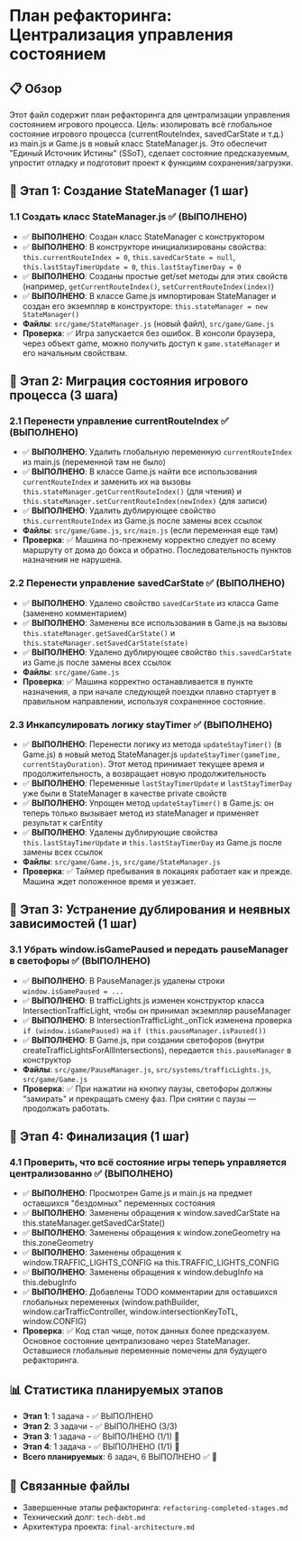 # План рефакторинга: Централизация управления состоянием

## 📋 Обзор
Этот файл содержит план рефакторинга для централизации управления состоянием игрового процесса. Цель: изолировать всё глобальное состояние игрового процесса (currentRouteIndex, savedCarState и т.д.) из main.js и Game.js в новый класс StateManager.js. Это обеспечит "Единый Источник Истины" (SSoT), сделает состояние предсказуемым, упростит отладку и подготовит проект к функциям сохранения/загрузки.

## 🎯 Этап 1: Создание StateManager (1 шаг)

### 1.1 Создать класс StateManager.js ✅ (ВЫПОЛНЕНО)
- ✅ **ВЫПОЛНЕНО**: Создан класс StateManager с конструктором
- ✅ **ВЫПОЛНЕНО**: В конструкторе инициализированы свойства: `this.currentRouteIndex = 0`, `this.savedCarState = null`, `this.lastStayTimerUpdate = 0`, `this.lastStayTimerDay = 0`
- ✅ **ВЫПОЛНЕНО**: Созданы простые get/set методы для этих свойств (например, `getCurrentRouteIndex()`, `setCurrentRouteIndex(index)`)
- ✅ **ВЫПОЛНЕНО**: В классе Game.js импортирован StateManager и создан его экземпляр в конструкторе: `this.stateManager = new StateManager()`
- **Файлы**: `src/game/StateManager.js` (новый файл), `src/game/Game.js`
- **Проверка**: ✅ Игра запускается без ошибок. В консоли браузера, через объект game, можно получить доступ к `game.stateManager` и его начальным свойствам.

## 🎯 Этап 2: Миграция состояния игрового процесса (3 шага)

### 2.1 Перенести управление currentRouteIndex ✅ (ВЫПОЛНЕНО)
- ✅ **ВЫПОЛНЕНО**: Удалить глобальную переменную `currentRouteIndex` из main.js (переменной там не было)
- ✅ **ВЫПОЛНЕНО**: В классе Game.js найти все использования `currentRouteIndex` и заменить их на вызовы `this.stateManager.getCurrentRouteIndex()` (для чтения) и `this.stateManager.setCurrentRouteIndex(newIndex)` (для записи)
- ✅ **ВЫПОЛНЕНО**: Удалить дублирующее свойство `this.currentRouteIndex` из Game.js после замены всех ссылок
- **Файлы**: `src/game/Game.js`, `src/main.js` (если переменная еще там)
- **Проверка**: ✅ Машина по-прежнему корректно следует по всему маршруту от дома до бокса и обратно. Последовательность пунктов назначения не нарушена.

### 2.2 Перенести управление savedCarState ✅ (ВЫПОЛНЕНО)
- ✅ **ВЫПОЛНЕНО**: Удалено свойство `savedCarState` из класса Game (заменено комментарием)
- ✅ **ВЫПОЛНЕНО**: Заменены все использования в Game.js на вызовы `this.stateManager.getSavedCarState()` и `this.stateManager.setSavedCarState(state)`
- ✅ **ВЫПОЛНЕНО**: Удалено дублирующее свойство `this.savedCarState` из Game.js после замены всех ссылок
- **Файлы**: `src/game/Game.js`
- **Проверка**: ✅ Машина корректно останавливается в пункте назначения, а при начале следующей поездки плавно стартует в правильном направлении, используя сохраненное состояние.

### 2.3 Инкапсулировать логику stayTimer ✅ (ВЫПОЛНЕНО)
- ✅ **ВЫПОЛНЕНО**: Перенести логику из метода `updateStayTimer()` (в Game.js) в новый метод StateManager.js `updateStayTimer(gameTime, currentStayDuration)`. Этот метод принимает текущее время и продолжительность, а возвращает новую продолжительность
- ✅ **ВЫПОЛНЕНО**: Переменные `lastStayTimerUpdate` и `lastStayTimerDay` уже были в StateManager в качестве private свойств
- ✅ **ВЫПОЛНЕНО**: Упрощен метод `updateStayTimer()` в Game.js: он теперь только вызывает метод из stateManager и применяет результат к carEntity
- ✅ **ВЫПОЛНЕНО**: Удалены дублирующие свойства `this.lastStayTimerUpdate` и `this.lastStayTimerDay` из Game.js после замены всех ссылок
- **Файлы**: `src/game/Game.js`, `src/game/StateManager.js`
- **Проверка**: ✅ Таймер пребывания в локациях работает как и прежде. Машина ждет положенное время и уезжает.

## 🎯 Этап 3: Устранение дублирования и неявных зависимостей (1 шаг)

### 3.1 Убрать window.isGamePaused и передать pauseManager в светофоры ✅ (ВЫПОЛНЕНО)
- ✅ **ВЫПОЛНЕНО**: В PauseManager.js удалены строки `window.isGamePaused = ...`
- ✅ **ВЫПОЛНЕНО**: В trafficLights.js изменен конструктор класса IntersectionTrafficLight, чтобы он принимал экземпляр pauseManager
- ✅ **ВЫПОЛНЕНО**: В IntersectionTrafficLight._onTick изменена проверка `if (window.isGamePaused)` на `if (this.pauseManager.isPaused())`
- ✅ **ВЫПОЛНЕНО**: В Game.js, при создании светофоров (внутри createTrafficLightsForAllIntersections), передается `this.pauseManager` в конструктор
- **Файлы**: `src/game/PauseManager.js`, `src/systems/trafficLights.js`, `src/game/Game.js`
- **Проверка**: ✅ При нажатии на кнопку паузы, светофоры должны "замирать" и прекращать смену фаз. При снятии с паузы — продолжать работать.

## 🎯 Этап 4: Финализация (1 шаг)

### 4.1 Проверить, что всё состояние игры теперь управляется централизованно ✅ (ВЫПОЛНЕНО)
- ✅ **ВЫПОЛНЕНО**: Просмотрен Game.js и main.js на предмет оставшихся "бездомных" переменных состояния
- ✅ **ВЫПОЛНЕНО**: Заменены обращения к window.savedCarState на this.stateManager.getSavedCarState()
- ✅ **ВЫПОЛНЕНО**: Заменены обращения к window.zoneGeometry на this.zoneGeometry
- ✅ **ВЫПОЛНЕНО**: Заменены обращения к window.TRAFFIC_LIGHTS_CONFIG на this.TRAFFIC_LIGHTS_CONFIG
- ✅ **ВЫПОЛНЕНО**: Заменены обращения к window.debugInfo на this.debugInfo
- ✅ **ВЫПОЛНЕНО**: Добавлены TODO комментарии для оставшихся глобальных переменных (window.pathBuilder, window.carTrafficController, window.intersectionKeyToTL, window.CONFIG)
- **Проверка**: ✅ Код стал чище, поток данных более предсказуем. Основное состояние централизовано через StateManager. Оставшиеся глобальные переменные помечены для будущего рефакторинга.

## 📊 Статистика планируемых этапов
- **Этап 1**: 1 задача - ✅ ВЫПОЛНЕНО
- **Этап 2**: 3 задачи - ✅ ВЫПОЛНЕНО (3/3)  
- **Этап 3**: 1 задача - ✅ ВЫПОЛНЕНО (1/1) 🎉
- **Этап 4**: 1 задача - ✅ ВЫПОЛНЕНО (1/1) 🎉
- **Всего планируемых**: 6 задач, 6 ВЫПОЛНЕНО ✅ 🎉

## 🔗 Связанные файлы
- Завершенные этапы рефакторинга: `refactoring-completed-stages.md`
- Технический долг: `tech-debt.md`
- Архитектура проекта: `final-architecture.md`
